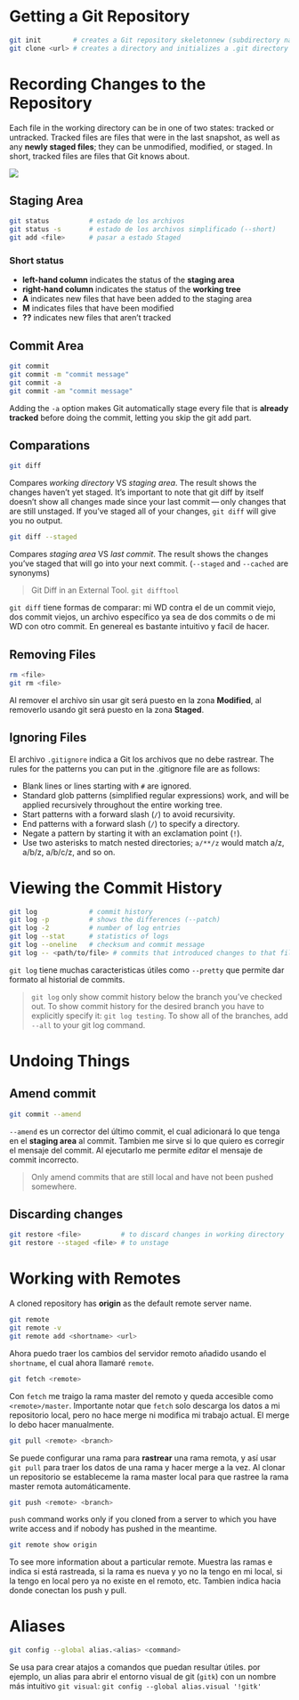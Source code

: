 # Getting a Git Repository

```sh
git init        # creates a Git repository skeletonnew (subdirectory named .git)
git clone <url> # creates a directory and initializes a .git directory inside it
```



# Recording Changes to the Repository

Each file in the working directory can be in one of two states: tracked or untracked. Tracked files are files that were in the last snapshot, as well as any **newly staged files**; they can be unmodified, modified, or staged. In short, tracked files are files that Git knows about.

![](https://git-scm.com/book/en/v2/images/lifecycle.png)

## Staging Area

```sh
git status          # estado de los archivos
git status -s       # estado de los archivos simplificado (--short)
git add <file>      # pasar a estado Staged
```

### Short status

* **left-hand column** indicates the status of the **staging area**
* **right-hand column** indicates the status of the **working tree**
* **A** indicates new files that have been added to the staging area
* **M** indicates files that have been modified
* **??** indicates new files that aren’t tracked


## Commit Area

```sh
git commit
git commit -m "commit message"
git commit -a
git commit -am "commit message"
```

Adding the `-a` option makes Git automatically stage every file that is **already tracked** before doing the commit, letting you skip the git add part.


## Comparations

```sh
git diff
```

Compares *working directory* VS *staging area*. The result shows the changes haven’t yet staged. It’s important to note that git diff by itself doesn’t show all changes made since your last commit — only changes that are still unstaged. If you’ve staged all of your changes, `git diff` will give you no output.

```sh
git diff --staged
```

Compares *staging area* VS *last commit*. The result shows the changes you’ve staged that will go into your next commit. (`--staged` and `--cached` are synonyms)

> Git Diff in an External Tool. `git difftool`

`git diff` tiene formas de comparar: mi WD contra el de un commit viejo, dos commit viejos, un archivo específico ya sea de dos commits o de mi WD con otro commit. En genereal es bastante intuitivo y facil de hacer.


## Removing Files

```sh
rm <file>
git rm <file>
```

Al remover el archivo sin usar git será puesto en la zona **Modified**, al removerlo usando git será puesto en la zona **Staged**.


## Ignoring Files

El archivo `.gitignore` indica a Git los archivos que no debe rastrear. The rules for the patterns you can put in the .gitignore file are as follows:

* Blank lines or lines starting with `#` are ignored.
* Standard glob patterns (simplified regular expressions) work, and will be applied recursively throughout the entire working tree.
* Start patterns with a forward slash (`/`) to avoid recursivity.
* End patterns with a forward slash (`/`) to specify a directory.
* Negate a pattern by starting it with an exclamation point (`!`).
* Use two asterisks to match nested directories; `a/**/z` would match a/z, a/b/z, a/b/c/z, and so on.





# Viewing the Commit History

```sh
git log             # commit history
git log -p          # shows the differences (--patch)
git log -2          # number of log entries
git log --stat      # statistics of logs
git log --oneline   # checksum and commit message
git log -- <path/to/file> # commits that introduced changes to that file
```

`git log` tiene muchas caracteristicas útiles como `--pretty` que permite dar formato al historial de commits.

> `git log` only show commit history below the branch you’ve checked out. To show commit history for the desired branch you have to explicitly specify it: `git log testing`. To show all of the branches, add `--all` to your git log command.


# Undoing Things

## Amend commit

```sh
git commit --amend
```

`--amend` es un corrector del último commit, el cual adicionará lo que tenga en el **staging area** al commit. Tambien me sirve si lo que quiero es corregir el mensaje del commit. Al ejecutarlo me permite *editar* el mensaje de commit incorrecto.

> Only amend commits that are still local and have not been pushed somewhere.


## Discarding changes

```sh
git restore <file>          # to discard changes in working directory
git restore --staged <file> # to unstage
```



# Working with Remotes

A cloned repository has **origin** as the default remote server name.

```sh
git remote
git remote -v
git remote add <shortname> <url>
```

Ahora puedo traer los cambios del servidor remoto añadido usando el `shortname`, el cual ahora llamaré `remote`.

```sh
git fetch <remote>
```

Con `fetch` me traigo la rama master del remoto y queda accesible como `<remote>/master`. Importante notar que `fetch` solo descarga los datos a mi repositorio local, pero no hace merge ni modifica mi trabajo actual. El merge lo debo hacer manualmente.

```sh
git pull <remote> <branch>
```

Se puede configurar una rama para **rastrear** una rama remota, y así usar `git pull` para traer los datos de una rama y hacer merge a la vez. Al clonar un repositorio se estableceme la rama master local para que rastree la rama master remota automáticamente.

```sh
git push <remote> <branch>
```

`push` command works only if you cloned from a server to which you have write access and if nobody has pushed in the meantime.


```sh
git remote show origin
```

To see more information about a particular remote. Muestra las ramas e indica si está rastreada, si la rama es nueva y yo no la tengo en mi local, si la tengo en local pero ya no existe en el remoto, etc. Tambien indica hacia donde conectan los push y pull.



# Aliases

```sh
git config --global alias.<alias> <command>
```

Se usa para crear atajos a comandos que puedan resultar útiles. por ejemplo, un alias para abrir el entorno visual de git (`gitk`) con un nombre más intuitivo `git visual`: `git config --global alias.visual '!gitk'`
